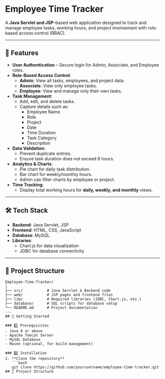# Employee Time Tracker

A **Java Servlet and JSP**-based web application designed to track and manage employee tasks, working hours, and project involvement with role-based access control (RBAC).

---

## 📌 Features

- **User Authentication** – Secure login for Admin, Associate, and Employee roles.
- **Role-Based Access Control**:
  - **Admin**: View all tasks, employees, and project data.
  - **Associate**: View only employee tasks.
  - **Employee**: View and manage only their own tasks.
- **Task Management**:
  - Add, edit, and delete tasks.
  - Capture details such as:
    - Employee Name
    - Role
    - Project
    - Date
    - Time Duration
    - Task Category
    - Description
- **Data Validation**:
  - Prevent duplicate entries.
  - Ensure task duration does not exceed 8 hours.
- **Analytics & Charts**:
  - Pie chart for daily task distribution.
  - Bar chart for weekly/monthly hours.
  - Admin can filter charts by employee or project.
- **Time Tracking**:
  - Display total working hours for **daily, weekly, and monthly** views.

---

## 🛠️ Tech Stack

- **Backend**: Java Servlet, JSP  
- **Frontend**: HTML, CSS, JavaScript  
- **Database**: MySQL  
- **Libraries**:
  - Chart.js for data visualization
  - JDBC for database connectivity

---
## 📂 Project Structure
```plaintext
Employee-Time-Tracker/
│
├── src/           # Java Servlet & Backend code
├── web/           # JSP pages and frontend files
├── lib/           # Required libraries (JDBC, Chart.js, etc.)
├── database/      # SQL scripts for database setup
└── README.md      # Project documentation
---
## 🚀 Getting Started

### 1️⃣ Prerequisites
- Java 8 or above
- Apache Tomcat Server
- MySQL Database
- Maven (optional, for build management)

### 2️⃣ Installation
1. **Clone the repository**  
   ```bash
   git clone https://github.com/yourusername/employee-time-tracker.git
## 📂 Project Structure


